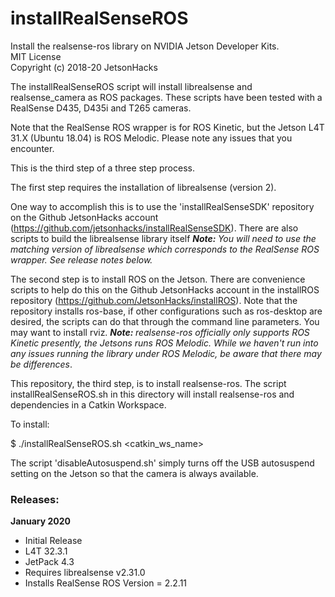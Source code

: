 # installRealSenseROS
Install the realsense-ros library on NVIDIA Jetson Developer Kits.
<br>MIT License
<br>Copyright (c) 2018-20 JetsonHacks

The installRealSenseROS script will install librealsense and realsense_camera as ROS packages. These scripts have been tested with a RealSense D435, D435i and T265 cameras.

Note that the RealSense ROS wrapper is for ROS Kinetic, but the Jetson L4T 31.X (Ubuntu 18.04) is ROS Melodic. Please note any issues that you encounter.

This is the third step of a three step process.

The first step requires the installation of librealsense (version 2). 

One way to accomplish this is to use the 'installRealSenseSDK' repository on the Github JetsonHacks account (https://github.com/jetsonhacks/installRealSenseSDK). There are also scripts to build the librealsense library itself <em><b>Note: </b>You will need to use the matching version of librealsense which corresponds to the RealSense ROS wrapper. See release notes below.</em>

The second step is to install ROS on the Jetson. There are convenience scripts to help do this on the Github JetsonHacks account in the installROS repository (https://github.com/JetsonHacks/installROS). Note that the repository installs ros-base, if other configurations such as ros-desktop are desired, the scripts can do that through the command line parameters. You may want to install rviz. <em><b>Note: </b>realsense-ros officially only supports ROS Kinetic presently, the Jetsons runs ROS Melodic. While we haven't run into any issues running the library under ROS Melodic, be aware that there may be differences</em>.

This repository, the third step, is to install realsense-ros. The script installRealSenseROS.sh in this directory will install realsense-ros and dependencies in a Catkin Workspace.

To install:

$ ./installRealSenseROS.sh \<catkin_ws_name\>

The script 'disableAutosuspend.sh' simply turns off the USB autosuspend setting on the Jetson so that the camera is always available. 


<h3>Releases:</h3>
<b>January 2020</b>

* Initial Release
* L4T 32.3.1
* JetPack 4.3
* Requires librealsense v2.31.0
* Installs RealSense ROS Version = 2.2.11

